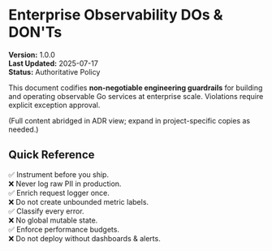 # Enterprise Observability DOs & DON'Ts

**Version:** 1.0.0  
**Last Updated:** 2025-07-17  
**Status:** Authoritative Policy

This document codifies **non-negotiable engineering guardrails** for building and operating
observable Go services at enterprise scale. Violations require explicit exception approval.

(Full content abridged in ADR view; expand in project-specific copies as needed.)

## Quick Reference

✅ Instrument before you ship.  
❌ Never log raw PII in production.  
✅ Enrich request logger once.  
❌ Do not create unbounded metric labels.  
✅ Classify every error.  
❌ No global mutable state.  
✅ Enforce performance budgets.  
❌ Do not deploy without dashboards & alerts.
